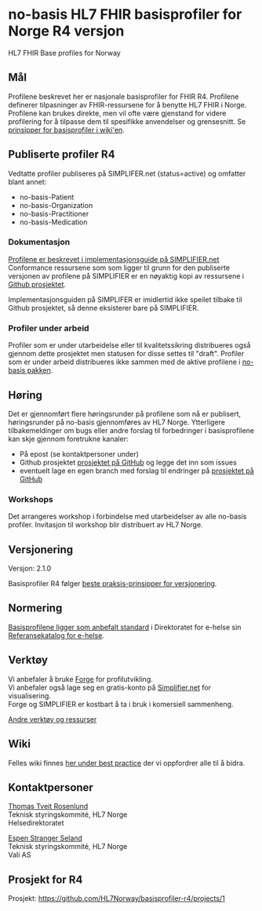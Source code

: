 # no-basis HL7 FHIR basisprofiler for Norge R4 versjon

HL7 FHIR Base profiles for Norway

## Mål

Profilene beskrevet her er nasjonale basisprofiler for FHIR R4. Profilene definerer tilpasninger av FHIR-ressursene for å benytte HL7 FHIR i Norge. Profilene kan brukes direkte, men vil ofte være gjenstand for videre profilering for å tilpasse dem til spesifikke anvendelser og grensesnitt.
Se [prinsipper for basisprofiler i wiki'en](https://hl7norway.github.io/best-practice/docs/no-basis-principles.html).

## Publiserte profiler R4

Vedtatte profiler publiseres på SIMPLIFER.net (status=active) og omfatter blant annet:

* no-basis-Patient
* no-basis-Organization
* no-basis-Practitioner
* no-basis-Medication

### Dokumentasjon

[Profilene er beskrevet i implementasjonsguide på SIMPLIFIER.net](https://simplifier.net/guide/no-basis-entities-individuals/introduction)
Conformance ressursene som som ligger til grunn for den publiserte versjonen av profilene på SIMPLIFIER er en nøyaktig kopi av ressursene i [Github prosjektet](https://github.com/HL7Norway/basisprofiler-r4).

Implementasjonsguiden på SIMPLIFER er imidlertid ikke speilet tilbake til Github prosjektet, så denne eksisterer bare på SIMPLIFIER.

### Profiler under arbeid

Profiler som er under utarbeidelse eller til kvalitetssikring distribueres også gjennom dette prosjektet men statusen for disse settes til "draft". Profiler som er under arbeid distribueres ikke sammen med de aktive profilene i [no-basis pakken](https://simplifier.net/HL7Norwayno-basis/~packages).

## Høring

Det er gjennomført flere høringsrunder på profilene som nå er publisert, høringsrunder på no-basis gjennomføres av HL7 Norge. Ytterligere tilbakemeldinger om bugs eller andre forslag til forbedringer i basisprofilene kan skje gjennom foretrukne kanaler:

* På epost (se kontaktpersoner under)
* Github prosjektet [prosjektet på GitHub](https://github.com/HL7Norway/basisprofiler-r4) og legge det inn som issues
* eventuelt lage en egen branch med forslag til endringer på [prosjektet på GitHub](https://github.com/HL7Norway/basisprofiler-r4)

### Workshops

Det arrangeres workshop i forbindelse med utarbeidelser av alle no-basis profiler. Invitasjon til workshop blir distribuert av HL7 Norge.

## Versjonering

Versjon: 2.1.0

Basisprofiler R4 følger [beste praksis-prinsipper for versjonering](https://github.com/HL7Norway/best-practice/blob/master/docs/implementationguide.md#versjonering).

## Normering

[Basisprofilene ligger som anbefalt standard](https://ehelse.no/standarder/norske-basisprofiler-for-hl7-fhir) i Direktoratet for e-helse sin [Referansekatalog for e-helse](https://ehelse.no/referansekatalog/referansekatalogen-for-e-helse).

## Verktøy

Vi anbefaler å bruke [Forge](https://fire.ly/forge/) for profilutvikling.  
Vi anbefaler også lage seg en gratis-konto på [Simplifier.net](https://simplifier.net/) for visualisering.  
Forge og SIMPLIFIER er kostbart å ta i bruk i komersiell sammenheng.  

[Andre verktøy og ressurser](https://hl7norway.github.io/best-practice/docs/resources.html)

## Wiki

Felles wiki finnes [her under best practice](https://github.com/HL7Norway/best-practice/) der vi oppfordrer alle til å bidra.

## Kontaktpersoner

[Thomas Tveit Rosenlund](mailto:thomas.tveit.rosenlund@ehelse.no)
<br/>Teknisk styringskommité, HL7 Norge
<br/>Helsedirektoratet

[Espen Stranger Seland](mailto:Espen.Stranger.Seland@ehelse.no)
<br/>Teknisk styringskommité, HL7 Norge
<br/>Vali AS

## Prosjekt for R4

Prosjekt: <https://github.com/HL7Norway/basisprofiler-r4/projects/1>

